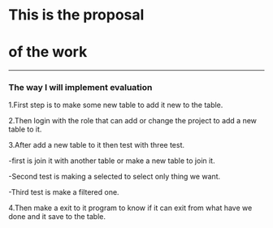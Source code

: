 # This is the proposal 
# of the work

---

### The way I will implement evaluation

1.First step is to make some new table to 
add it new to the table.

2.Then login with the role that can add or 
change the project to add a new table to it.

3.After add a new table to it then test with
three test.

-first is join it with another table or make a
new table to join it.

-Second test is making a selected to select only
thing we want.

-Third test is make a filtered one.

4.Then make a exit to it program to know if it
can exit from what have we done and it save to 
the table.